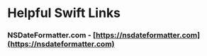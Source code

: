 # Helpful Swift Links
### NSDateFormatter.com - [https://nsdateformatter.com](https://nsdateformatter.com)   
